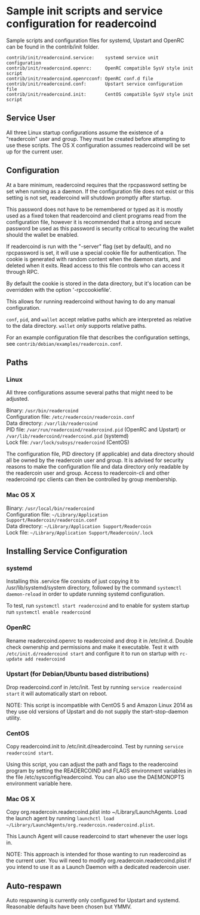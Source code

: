 Sample init scripts and service configuration for readercoind
==========================================================

Sample scripts and configuration files for systemd, Upstart and OpenRC
can be found in the contrib/init folder.

    contrib/init/readercoind.service:    systemd service unit configuration
    contrib/init/readercoind.openrc:     OpenRC compatible SysV style init script
    contrib/init/readercoind.openrcconf: OpenRC conf.d file
    contrib/init/readercoind.conf:       Upstart service configuration file
    contrib/init/readercoind.init:       CentOS compatible SysV style init script

Service User
---------------------------------

All three Linux startup configurations assume the existence of a "readercoin" user
and group.  They must be created before attempting to use these scripts.
The OS X configuration assumes readercoind will be set up for the current user.

Configuration
---------------------------------

At a bare minimum, readercoind requires that the rpcpassword setting be set
when running as a daemon.  If the configuration file does not exist or this
setting is not set, readercoind will shutdown promptly after startup.

This password does not have to be remembered or typed as it is mostly used
as a fixed token that readercoind and client programs read from the configuration
file, however it is recommended that a strong and secure password be used
as this password is security critical to securing the wallet should the
wallet be enabled.

If readercoind is run with the "-server" flag (set by default), and no rpcpassword is set,
it will use a special cookie file for authentication. The cookie is generated with random
content when the daemon starts, and deleted when it exits. Read access to this file
controls who can access it through RPC.

By default the cookie is stored in the data directory, but it's location can be overridden
with the option '-rpccookiefile'.

This allows for running readercoind without having to do any manual configuration.

`conf`, `pid`, and `wallet` accept relative paths which are interpreted as
relative to the data directory. `wallet` *only* supports relative paths.

For an example configuration file that describes the configuration settings,
see `contrib/debian/examples/readercoin.conf`.

Paths
---------------------------------

### Linux

All three configurations assume several paths that might need to be adjusted.

Binary:              `/usr/bin/readercoind`  
Configuration file:  `/etc/readercoin/readercoin.conf`  
Data directory:      `/var/lib/readercoind`  
PID file:            `/var/run/readercoind/readercoind.pid` (OpenRC and Upstart) or `/var/lib/readercoind/readercoind.pid` (systemd)  
Lock file:           `/var/lock/subsys/readercoind` (CentOS)  

The configuration file, PID directory (if applicable) and data directory
should all be owned by the readercoin user and group.  It is advised for security
reasons to make the configuration file and data directory only readable by the
readercoin user and group.  Access to readercoin-cli and other readercoind rpc clients
can then be controlled by group membership.

### Mac OS X

Binary:              `/usr/local/bin/readercoind`  
Configuration file:  `~/Library/Application Support/Readercoin/readercoin.conf`  
Data directory:      `~/Library/Application Support/Readercoin`  
Lock file:           `~/Library/Application Support/Readercoin/.lock`  

Installing Service Configuration
-----------------------------------

### systemd

Installing this .service file consists of just copying it to
/usr/lib/systemd/system directory, followed by the command
`systemctl daemon-reload` in order to update running systemd configuration.

To test, run `systemctl start readercoind` and to enable for system startup run
`systemctl enable readercoind`

### OpenRC

Rename readercoind.openrc to readercoind and drop it in /etc/init.d.  Double
check ownership and permissions and make it executable.  Test it with
`/etc/init.d/readercoind start` and configure it to run on startup with
`rc-update add readercoind`

### Upstart (for Debian/Ubuntu based distributions)

Drop readercoind.conf in /etc/init.  Test by running `service readercoind start`
it will automatically start on reboot.

NOTE: This script is incompatible with CentOS 5 and Amazon Linux 2014 as they
use old versions of Upstart and do not supply the start-stop-daemon utility.

### CentOS

Copy readercoind.init to /etc/init.d/readercoind. Test by running `service readercoind start`.

Using this script, you can adjust the path and flags to the readercoind program by
setting the READERCOIND and FLAGS environment variables in the file
/etc/sysconfig/readercoind. You can also use the DAEMONOPTS environment variable here.

### Mac OS X

Copy org.readercoin.readercoind.plist into ~/Library/LaunchAgents. Load the launch agent by
running `launchctl load ~/Library/LaunchAgents/org.readercoin.readercoind.plist`.

This Launch Agent will cause readercoind to start whenever the user logs in.

NOTE: This approach is intended for those wanting to run readercoind as the current user.
You will need to modify org.readercoin.readercoind.plist if you intend to use it as a
Launch Daemon with a dedicated readercoin user.

Auto-respawn
-----------------------------------

Auto respawning is currently only configured for Upstart and systemd.
Reasonable defaults have been chosen but YMMV.
